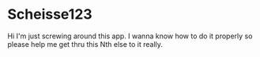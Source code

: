# Scheisse123

Hi I'm just screwing around this app.
I wanna know how to do it properly so please help me get thru this
Nth else to it really.
